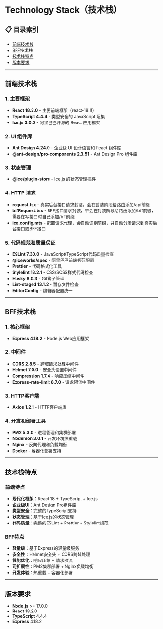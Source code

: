 # Technology Stack（技术栈）

## 📋 目录索引
- [前端技术栈](#前端技术栈)
- [BFF技术栈](#bff技术栈)
- [技术栈特点](#技术栈特点)
- [版本要求](#版本要求)
---

## 前端技术栈
### 1. 主要框架
- **React 18.2.0** - 主要前端框架（react-18!!!）
- **TypeScript 4.4.4** - 类型安全的 JavaScript 超集
- **Ice.js 3.0.0** - 阿里巴巴开源的 React 应用框架

### 2. UI 组件库
- **Ant Design 4.24.0** - 企业级 UI 设计语言和 React 组件库
- **@ant-design/pro-components 2.3.51** - Ant Design Pro 组件库

### 3. 状态管理
- **@ice/plugin-store** - Ice.js 的状态管理插件

### 4. HTTP 请求
- **request.tsx** - 真实后台接口请求封装，会在封装阶段给路由添加/api前缀
- **bffRequest.tsx** - BFF接口请求封装，不会在封装阶段给路由添加/bff前缀，需要在写接口时自己添加/bff前缀
- **ice.config.mts** - 配置请求代理，会自动识别前缀，并自动分发请求到真实后台接口或BFF接口

### 5. 代码规范和质量保证
- **ESLint 7.30.0** - JavaScript/TypeScript代码质量检查
- **@iceworks/spec** - 阿里巴巴前端规范配置
- **Prettier** - 代码格式化工具
- **Stylelint 13.2.1** - CSS/SCSS样式代码检查
- **Husky 8.0.3** - Git钩子管理
- **Lint-staged 13.1.2** - 暂存文件检查
- **EditorConfig** - 编辑器配置统一
---


## BFF技术栈
### 1. 核心框架
- **Express 4.18.2** - Node.js Web应用框架

### 2. 中间件
- **CORS 2.8.5** - 跨域请求处理中间件
- **Helmet 7.0.0** - 安全头设置中间件
- **Compression 1.7.4** - 响应压缩中间件
- **Express-rate-limit 6.7.0** - 请求限流中间件

### 3. HTTP客户端
- **Axios 1.2.1** - HTTP客户端库

### 4. 开发和部署工具
- **PM2 5.3.0** - 进程管理和集群部署
- **Nodemon 3.0.1** - 开发环境热重载
- **Nginx** - 反向代理和负载均衡
- **Docker** - 容器化部署支持
---

## 技术栈特点
### 前端特点
- **现代化框架**：React 18 + TypeScript + Ice.js
- **企业级UI**：Ant Design Pro组件库
- **类型安全**：完整的TypeScript支持
- **状态管理**：基于Ice.js的状态管理
- **代码质量**：完整的ESLint + Prettier + Stylelint规范

### BFF特点
- **轻量级**：基于Express的轻量级服务
- **安全性**：Helmet安全头 + CORS跨域处理
- **性能优化**：响应压缩 + 请求限流
- **可扩展性**：PM2集群部署 + Nginx负载均衡
- **开发体验**：热重载 + 容器化部署
---

## 版本要求
- **Node.js** >= 17.0.0
- **React** 18.2.0
- **TypeScript** 4.4.4
- **Express** 4.18.2
   
